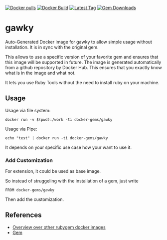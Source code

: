 [![Docker pulls](https://img.shields.io/docker/pulls/rubygem/gawky.svg)](https://hub.docker.com/r/rubygem/gawky/)
[![Docker Build](https://img.shields.io/docker/automated/rubygem/gawky.svg)](https://hub.docker.com/r/rubygem/gawky/)
[![Latest Tag](https://img.shields.io/github/tag/docker-rubygem/gawky.svg)](https://hub.docker.com/r/rubygem/gawky/)
[![Gem Downloads](https://img.shields.io/gem/dt/gawky.svg)](https://rubygems.org/gems/gawky/)
# gawky

Auto-Generated Docker image for gawky to allow simple usage without installation.
It is in sync with the original gem.

This allows to use a specific version of your favorite gem and ensures that this image will be supported in future.
The image is generated automatically from a github repository by Docker Hub.
This ensures that you exactly know what is in the image and what not.

It lets you use Ruby Tools without the need to install ruby on your machine.

## Usage

Usage via file system:

`docker run -v $(pwd):/work -ti docker-gems/gawky`

Usage via Pipe:

`echo "test" | docker run -ti docker-gems/gawky`

It depends on your specific use case how your want to use it.

### Add Customization

For extension, it could be used as base image.

So instead of struggeling with the installation of a gem, just write

`FROM docker-gems/gawky`

Then add the customization.

## References

 - [Overview over other rubygem docker images](https://github.com/thinkbot/docker-rubygem)
 - [Gem](https://rubygems.org/gems/gawky/)
